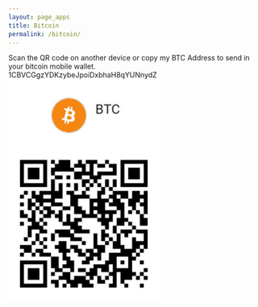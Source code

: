 ```yaml
---
layout: page_apps
title: Bitcoin
permalink: /bitcoin/
---
```

Scan the QR code on another device or copy my BTC Address to send in your bitcoin mobile wallet.
<br>
1CBVCGgzYDKzybeJpoiDxbhaH8qYUNnydZ
<br>
<img src="../assets/img/btc.jpg" width="300px">
<br>
<br>
<br>
<br>
